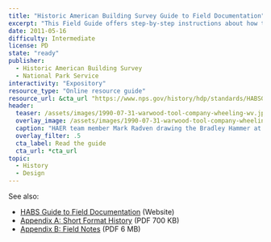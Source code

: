 ```yaml
---
title: "Historic American Building Survey Guide to Field Documentation"
excerpt: "This Field Guide offers step-by-step instructions about how to observe, take field measurements, and create field notes and a short-form report about a historic site or structure to Historic American Building Survey standards. They address floor plans, elevations, and details to help develop basic note taking and delineation skills."
date: 2011-05-16
difficulty: Intermediate
license: PD
state: "ready"
publisher:
  - Historic American Building Survey
  - National Park Service
interactivity: "Expository"
resource_type: "Online resource guide"
resource_url: &cta_url "https://www.nps.gov/history/hdp/standards/HABSGuideFieldDoc.pdf"
header:
  teaser: /assets/images/1990-07-31-warwood-tool-company-wheeling-wv.jpg
  overlay_image: /assets/images/1990-07-31-warwood-tool-company-wheeling-wv.jpg
  caption: "HAER team member Mark Radven drawing the Bradley Hammer at the Warwood Tool Company, in Wheeling, West Virginia. Photograph by Jack Boucher, 1990 July 31. Courtesy [Library of Congress](http://www.loc.gov/pictures/item/wv0330.photos.173670p/)."
  overlay_filter: .5
  cta_label: Read the guide
  cta_url: *cta_url
topic:
  - History
  - Design
---
```


See also:

- [HABS Guide to Field Documentation](https://www.nps.gov/history/hdp/standards/habsfieldguide.html) (Website)
- [Appendix A: Short Format History](https://www.nps.gov/history/hdp/standards/HABSGuideFieldDocAppendixA.pdf) (PDF 700 KB)
- [Appendix B: Field Notes](https://www.nps.gov/history/hdp/standards/HABSGuideFieldDocAppendixB.pdf) (PDF 6 MB)
